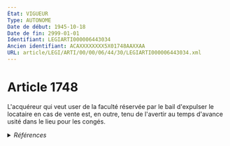 ```yaml
---
État: VIGUEUR
Type: AUTONOME
Date de début: 1945-10-18
Date de fin: 2999-01-01
Identifiant: LEGIARTI000006443034
Ancien identifiant: ACAXXXXXXXX5X01748AAXXAA
URL: article/LEGI/ARTI/00/00/06/44/30/LEGIARTI000006443034.xml
---
```


<h1>Article 1748</h1>

L'acquéreur qui veut user de la faculté réservée par le bail d'expulser le
locataire en cas de vente est, en outre, tenu de l'avertir au temps d'avance
usité dans le lieu pour les congés.


<details>
  <summary><em>Références</em></summary>

  <h2>Textes faisant référence à l'article</h2>
  
  <ul>
    <li>
      <a href="https://legal.tricoteuses.fr//redirection/JORFTEXT000000333772?vers=git&vers=legifrance">Ordonnance n°45-2380 du 17 octobre 1945 RELATIF AU STATUT JURIDIQUE DU FERMAGE</a> MODIFICATION cible
    </li>
  </ul>
  
  <h2>Références faites par l'article</h2>
  
  <ul>
    <li>
      CODIFICATION source Loi 1804-03-07
    </li>
    <li>
      CREATION source Loi 1804-03-07 promulguée le 17 mars 1804
    </li>
    <li>
      1945-10-17 MODIFICATION source <a href="https://legal.tricoteuses.fr//redirection/JORFTEXT000000333772?vers=git&vers=legifrance">Ordonnance n°45-2380 du 17 octobre 1945 RELATIF AU STATUT JURIDIQUE DU FERMAGE</a>
    </li>
  </ul>
</details>
